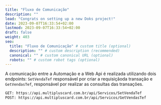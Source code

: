 ```yaml
---
title: "Fluxo de Comunicação"
description: ""
lead: "Congrats on setting up a new Doks project!"
date: 2023-09-07T16:33:54+02:00
lastmod: 2023-09-07T16:33:54+02:00
draft: false
weight: 403
seo:
  title: "Fluxo de Comunicação" # custom title (optional)
  description: "" # custom description (recommended)
  canonical: "" # custom canonical URL (optional)
  robots: "" # custom robot tags (optional)
---
```


A comunicação entre a Automação e a Web Api é realizada utilizando dois endpoints: `SetVendaTef` responsável por criar a requisiçãoda transação e `GetVendasTef`, responsável por realizar as consultas das transações.

```txt {title="Urls"}
GET: https://api.multipluscard.com.br/api/Servicos/SetVendaTef
POST: https://api.multipluscard.com.br/api/Servicos/GetVendasTef
```
